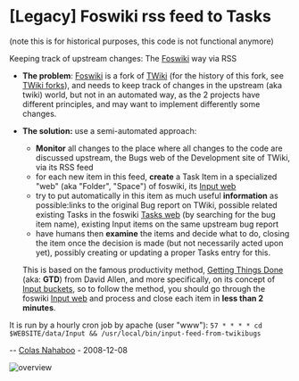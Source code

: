 # [Legacy] Foswiki rss feed to Tasks

(note this is for historical purposes, this code is not functional anymore)

Keeping track of upstream changes: The [Foswiki](http://foswiki.org) way via RSS 

- **The problem**: [Foswiki](http://foswiki.org) is a fork of [TWiki](http://twiki.org) (for the history of this fork, see [TWiki forks](https://colas.nahaboo.net/Blog/TWiki_forks)), and needs to keep track of changes in the upstream (aka twiki) world,  but not in an automated way, as the 2 projects have different  principles, and may want to implement differently some changes.
- **The solution:** use a semi-automated approach: 
  -  **Monitor** all changes to the place where all changes to the code are discussed upstream, the Bugs web of the Development  site of TWiki, via its RSS feed
  -  for each new item in this feed, **create** a Task Item in a specialized "web" (aka "Folder", "Space") of foswiki, its [Input web](http://foswiki.org/bin/view/Input/WebHome)
  -  try to put automatically in this item as much useful **information** as possible:links to the original Bug report on TWiki, possible related existing Tasks in the foswiki [Tasks web](http://foswiki.org/bin/view/Tasks/WebHome) (by searching for the bug item name), existing Input items on the same upstream bug report
  -  have humans then **examine** the items and  decide what to do, closing the item once the decision is made (but not  necessarily acted upon yet), possibly creating or updating a proper  Tasks entry for this.

  This is based on the famous productivity method, [Getting Things Done](http://en.wikipedia.org/wiki/Getting_Things_Done) (aka: **GTD**) from David Allen, and more specifically, on its concept of [Input buckets](http://en.wikipedia.org/wiki/Getting_Things_Done#Collect), so to follow the method, you should go through the foswiki [Input web](http://foswiki.org/bin/view/Input/WebHome) and process and close each item in **less than 2 minutes**.

It is run by a hourly cron job by apache (user "www"): 
`57 * * * * cd $WEBSITE/data/Input && /usr/local/bin/input-feed-from-twikibugs`



-- [Colas Nahaboo](https://colas.nahaboo.net/Main/ColasNahaboo) - 2008-12-08

![overview](/home/colas/hg/Foswiki/FoswikiInput/overview.png)

